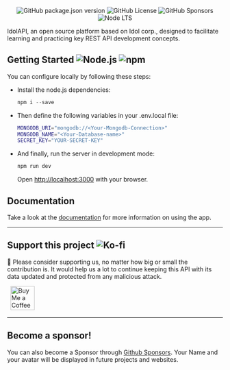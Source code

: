 <div align="center">
  
  ![GitHub package.json version](https://img.shields.io/github/package-json/v/JoelLuna02/IdolAPI-2)
  ![GitHub License](https://img.shields.io/github/license/JoelLuna02/IdolAPI-2)
  ![GitHub Sponsors](https://img.shields.io/github/sponsors/JoelLuna02?style=flat&logo=github&label=Sponsors&color=green)
  ![Node LTS](https://img.shields.io/node/v-lts/eslint)

</div>
IdolAPI, an open source platform based on Idol corp., designed to facilitate learning and practicing key REST API development concepts.

## Getting Started ![Node.js](https://img.shields.io/badge/Node.js-v18.16.5-brightgreen.svg) ![npm](https://img.shields.io/badge/npm-v9.5.1-blue.svg)

You can configure locally by following these steps:

- Install the node.js dependencies:
  ```powershell
  npm i --save
  ```
- Then define the following variables in your .env.local file:
  ```bash
  MONGODB_URI="mongodb://<Your-Mongodb-Connection>"
  MONGODB_NAME="<Your-Database-name>"
  SECRET_KEY="YOUR-SECRET-KEY"
  ```
- And finally, run the server in development mode:
  ```powershell
  npm run dev
  ```
  Open [http://localhost:3000](http://localhost:3000) with your browser.

## Documentation

Take a look at the [documentation](http://localhost:3000/docs) for more information on using the app.

- - -

## Support this project ![Ko-fi](https://img.shields.io/badge/Ko--fi-F16061?style=for-the-badge&logo=ko-fi&logoColor=white)

🙏 Please consider supporting us, no matter how big or small the contribution is. It would help us a lot to continue keeping this API with its data updated and protected from any malicious attack.

 <a href="https://ko-fi.com/G2G7M1GBM" target="_blank" style="padding-left: 0.5rem">
    <img height="56" style="border: 0px; height: 56px" src="https://storage.ko-fi.com/cdn/kofi5.png?v=3" border="0" alt="Buy Me a Coffee at ko-fi.com" />
</a>

- - -

## **Become a sponsor!**

You can also become a Sponsor through [Github Sponsors](https://github.com/sponsors/JoelLuna02).
Your Name and your avatar will be displayed in future projects and websites.
